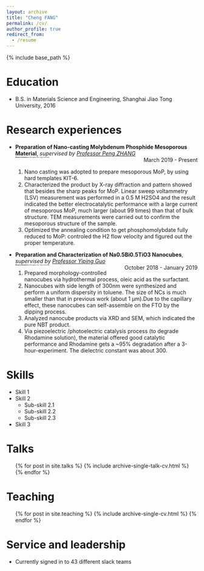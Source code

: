 ```yaml
---
layout: archive
title: "Cheng FANG"
permalink: /cv/
author_profile: true
redirect_from:
  - /resume
---
```


{% include base_path %}

Education
======
* B.S. in Materials Science and Engineering, Shanghai Jiao Tong University, 2016


Research experiences
======
* **Preparation of Nano-casting Molybdenum Phosphide Mesoporous Material**, *supervised by [Professor Peng ZHANG](http://en.smse.sjtu.edu.cn/people/detail.aspx?id=102&cid=72057594037927936)*  
<span style="float: left; font-size: 3.5;">**Research Assistant** *at Shanghai Jiao Tong University*</span>
<span style="float: right; ">March 2019 - Present</span>  
  
  1. Nano casting was adopted to prepare mesoporous MoP, by using hard templates KIT-6. 
  2. Characterized the product by X-ray diffraction and pattern showed that besides the sharp peaks for MoP. Linear sweep voltammetry (LSV) measurement was performed in a 0.5 M H2SO4 and the result indicated the better electrocatalytic performance with a large current of mesoporous MoP, much larger (about 99 times) than that of bulk structure. TEM measurements were carried out to confirm the mesoporous structure of the sample. 
  3. Optimized the annealing condition to get phosphomolybdate fully reduced to MoP: controled the H2 flow velocity and figured out the proper temperature.

* **Preparation and Characterization of Na0.5Bi0.5TiO3 Nanocubes**, *supervised by [Professor Yiping Guo](http://en.smse.sjtu.edu.cn/people/detail.aspx?id=159&cid=72057594037927936)*  
<span style="float: left; font-size: 3.5;">**Research Assistant** *at Shanghai Jiao Tong University*</span>
<span style="float: right; ">October 2018 - January 2019</span>  
  
  1. Prepared morphology-controlled nanocubes via hydrothermal process, oleic acid as the surfactant.  
  2. Nanocubes with side length of 300nm were synthesized and perform a uniform dispersity in toluene. The size of NCs is much smaller than that in previous work (about 1 μm).Due to the capillary effect, these nanocubes can self-assemble on the FTO by the dipping process.  
  3. Analyzed nanocube products via XRD and SEM, which indicated the pure NBT product.  
  4. Via piezoelectric /photoelectric catalysis process (to degrade Rhodamine solution), the material offered good catalytic performance and Rhodamine gets a ~95% degradation after a 3-hour-experiment. The dielectric constant was about 300.

  
  
Skills
======
* Skill 1
* Skill 2
  * Sub-skill 2.1
  * Sub-skill 2.2
  * Sub-skill 2.3
* Skill 3

  
Talks
======
  <ul>{% for post in site.talks %}
    {% include archive-single-talk-cv.html %}
  {% endfor %}</ul>
  
Teaching
======
  <ul>{% for post in site.teaching %}
    {% include archive-single-cv.html %}
  {% endfor %}</ul>
  
Service and leadership
======
* Currently signed in to 43 different slack teams
